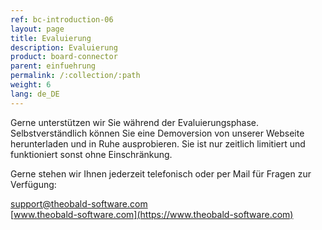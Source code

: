 ```yaml
---
ref: bc-introduction-06
layout: page
title: Evaluierung
description: Evaluierung
product: board-connector
parent: einfuehrung
permalink: /:collection/:path
weight: 6
lang: de_DE
---
```


Gerne unterstützen wir Sie während der Evaluierungsphase. Selbstverständlich können Sie eine Demoversion von unserer Webseite herunterladen und in Ruhe ausprobieren. Sie ist nur zeitlich limitiert und funktioniert sonst ohne Einschränkung.

Gerne stehen wir Ihnen jederzeit telefonisch oder per Mail für Fragen zur Verfügung:

[support@theobald-software.com](mailto:support@theobald-software.com)<br>
[www.theobald-software.com](https://www.theobald-software.com)